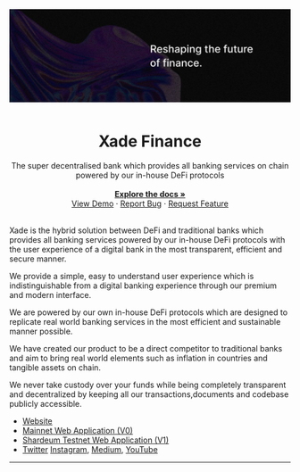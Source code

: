 
<img width="1095" alt="header" src="./Banner.jpg" style="margin-bottom: 10px;">

<h1 align="center" style="font-weight:bold" >Xade Finance</h1>

  <div align="center" >
  <span >
    The super decentralised bank which provides all banking services on chain powered by our in-house DeFi protocols
    </span><br/><br/>
    <a  href="https://github.com/github_username/repo_name"><strong>Explore the docs »</strong></a>
    <br />
    <a href="https://github.com/github_username/repo_name">View Demo</a>
    ·
    <a href="https://github.com/github_username/repo_name/issues">Report Bug</a>
    ·
    <a href="https://github.com/github_username/repo_name/issues">Request Feature</a>
  </div>
  <br/>

Xade is the hybrid solution between DeFi and traditional banks which provides all banking services powered by our in-house DeFi protocols with the user experience of a digital bank in the most transparent, efficient and secure manner.

We provide a simple, easy to understand user experience which is indistinguishable from a digital banking experience through our premium and modern interface.

We are powered by our own in-house DeFi protocols which are designed to replicate real world banking services in the most efficient and sustainable manner possible.

We have created our product to be a direct competitor to traditional banks and aim to bring real world elements such as inflation in countries and tangible assets on chain.

We never take custody over your funds while being completely transparent and decentralized by keeping all our transactions,documents and codebase publicly accessible.

- [Website](https://www.xade.finance)
- [Mainnet Web Application (V0)](https://app.xade.finance)
- [Shardeum Testnet Web Application (V1)](https://shardeum.app.xade.finance)
- [Twitter](https://twitter.com/xadefinance) [Instagram](https://www.instagram.com/xade.finance), [Medium](https://www.medium.com/@XadeFinance), [YouTube](https://www.youtube.com/@xadefinance)

***
